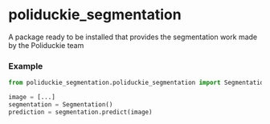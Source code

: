 # poliduckie_segmentation
A package ready to be installed that provides the segmentation work made by the Poliduckie team

### Example
```python
from poliduckie_segmentation.poliduckie_segmentation import Segmentation

image = [...]
segmentation = Segmentation()
prediction = segmentation.predict(image)
```
